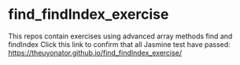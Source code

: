 # find_findIndex_exercise
This repos contain exercises using advanced array methods find and findIndex
Click this link to confirm that all Jasmine test have passed: https://theuyonator.github.io/find_findIndex_exercise/
